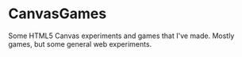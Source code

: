 # CanvasGames

Some HTML5 Canvas experiments and games that I've made. Mostly games, but some general web experiments.
